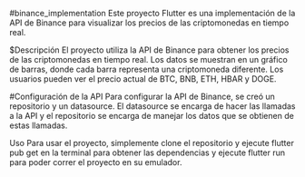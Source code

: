 #binance_implementation
Este proyecto Flutter es una implementación de la API de Binance para visualizar los precios de las criptomonedas en tiempo real.

$Descripción
El proyecto utiliza la API de Binance para obtener los precios de las criptomonedas en tiempo real. Los datos se muestran en un gráfico de barras, donde cada barra representa una criptomoneda diferente. Los usuarios pueden ver el precio actual de BTC, BNB, ETH, HBAR y DOGE.

#Configuración de la API
Para configurar la API de Binance, se creó un repositorio y un datasource. El datasource se encarga de hacer las llamadas a la API y el repositorio se encarga de manejar los datos que se obtienen de estas llamadas.

Uso
Para usar el proyecto, simplemente clone el repositorio y ejecute flutter pub get en la terminal para obtener las dependencias y ejecute flutter run para poder correr el proyecto en su emulador.
